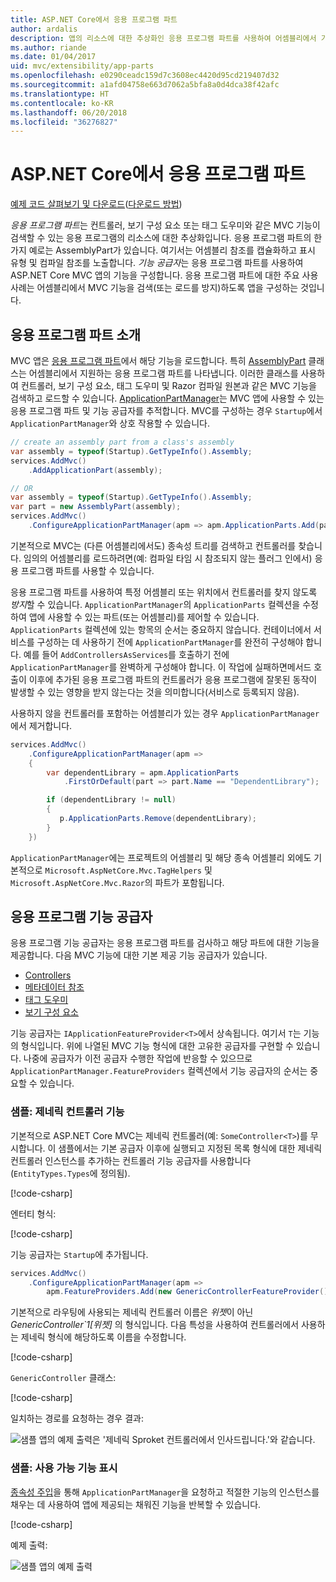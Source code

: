 ```yaml
---
title: ASP.NET Core에서 응용 프로그램 파트
author: ardalis
description: 앱의 리소스에 대한 추상화인 응용 프로그램 파트를 사용하여 어셈블리에서 기능을 검색하거나 로드하지 않도록 하는 방법을 알아봅니다.
ms.author: riande
ms.date: 01/04/2017
uid: mvc/extensibility/app-parts
ms.openlocfilehash: e0290ceadc159d7c3608ec4420d95cd219407d32
ms.sourcegitcommit: a1afd04758e663d7062a5bfa8a0d4dca38f42afc
ms.translationtype: HT
ms.contentlocale: ko-KR
ms.lasthandoff: 06/20/2018
ms.locfileid: "36276827"
---
```

# <a name="application-parts-in-aspnet-core"></a>ASP.NET Core에서 응용 프로그램 파트

[예제 코드 살펴보기 및 다운로드](https://github.com/aspnet/Docs/tree/master/aspnetcore/mvc/advanced/app-parts/sample)([다운로드 방법](xref:tutorials/index#how-to-download-a-sample))

*응용 프로그램 파트*는 컨트롤러, 보기 구성 요소 또는 태그 도우미와 같은 MVC 기능이 검색할 수 있는 응용 프로그램의 리소스에 대한 추상화입니다. 응용 프로그램 파트의 한 가지 예로는 AssemblyPart가 있습니다. 여기서는 어셈블리 참조를 캡슐화하고 표시 유형 및 컴파일 참조를 노출합니다. *기능 공급자*는 응용 프로그램 파트를 사용하여 ASP.NET Core MVC 앱의 기능을 구성합니다. 응용 프로그램 파트에 대한 주요 사용 사례는 어셈블리에서 MVC 기능을 검색(또는 로드를 방지)하도록 앱을 구성하는 것입니다.

## <a name="introducing-application-parts"></a>응용 프로그램 파트 소개

MVC 앱은 [응용 프로그램 파트](/dotnet/api/microsoft.aspnetcore.mvc.applicationparts.applicationpart)에서 해당 기능을 로드합니다. 특히 [AssemblyPart](/dotnet/api/microsoft.aspnetcore.mvc.applicationparts.assemblypart#Microsoft_AspNetCore_Mvc_ApplicationParts_AssemblyPart) 클래스는 어셈블리에서 지원하는 응용 프로그램 파트를 나타냅니다. 이러한 클래스를 사용하여 컨트롤러, 보기 구성 요소, 태그 도우미 및 Razor 컴파일 원본과 같은 MVC 기능을 검색하고 로드할 수 있습니다. [ApplicationPartManager](/dotnet/api/microsoft.aspnetcore.mvc.applicationparts.applicationpartmanager)는 MVC 앱에 사용할 수 있는 응용 프로그램 파트 및 기능 공급자를 추적합니다. MVC를 구성하는 경우 `Startup`에서 `ApplicationPartManager`와 상호 작용할 수 있습니다.

```csharp
// create an assembly part from a class's assembly
var assembly = typeof(Startup).GetTypeInfo().Assembly;
services.AddMvc()
    .AddApplicationPart(assembly);

// OR
var assembly = typeof(Startup).GetTypeInfo().Assembly;
var part = new AssemblyPart(assembly);
services.AddMvc()
    .ConfigureApplicationPartManager(apm => apm.ApplicationParts.Add(part));
```

기본적으로 MVC는 (다른 어셈블리에서도) 종속성 트리를 검색하고 컨트롤러를 찾습니다. 임의의 어셈블리를 로드하려면(예: 컴파일 타임 시 참조되지 않는 플러그 인에서) 응용 프로그램 파트를 사용할 수 있습니다.

응용 프로그램 파트를 사용하여 특정 어셈블리 또는 위치에서 컨트롤러를 찾지 않도록 *방지*할 수 있습니다. `ApplicationPartManager`의 `ApplicationParts` 컬렉션을 수정하여 앱에 사용할 수 있는 파트(또는 어셈블리)를 제어할 수 있습니다. `ApplicationParts` 컬렉션에 있는 항목의 순서는 중요하지 않습니다. 컨테이너에서 서비스를 구성하는 데 사용하기 전에 `ApplicationPartManager`를 완전히 구성해야 합니다. 예를 들어 `AddControllersAsServices`를 호출하기 전에 `ApplicationPartManager`를 완벽하게 구성해야 합니다. 이 작업에 실패하면메서드 호출이 이후에 추가된 응용 프로그램 파트의 컨트롤러가 응용 프로그램에 잘못된 동작이 발생할 수 있는 영향을 받지 않는다는 것을 의미합니다(서비스로 등록되지 않음).

사용하지 않을 컨트롤러를 포함하는 어셈블리가 있는 경우 `ApplicationPartManager`에서 제거합니다.

```csharp
services.AddMvc()
    .ConfigureApplicationPartManager(apm =>
    {
        var dependentLibrary = apm.ApplicationParts
            .FirstOrDefault(part => part.Name == "DependentLibrary");

        if (dependentLibrary != null)
        {
           p.ApplicationParts.Remove(dependentLibrary);
        }
    })
```

`ApplicationPartManager`에는 프로젝트의 어셈블리 및 해당 종속 어셈블리 외에도 기본적으로 `Microsoft.AspNetCore.Mvc.TagHelpers` 및 `Microsoft.AspNetCore.Mvc.Razor`의 파트가 포함됩니다.

## <a name="application-feature-providers"></a>응용 프로그램 기능 공급자

응용 프로그램 기능 공급자는 응용 프로그램 파트를 검사하고 해당 파트에 대한 기능을 제공합니다. 다음 MVC 기능에 대한 기본 제공 기능 공급자가 있습니다.

* [Controllers](/dotnet/api/microsoft.aspnetcore.mvc.controllers.controllerfeatureprovider)
* [메타데이터 참조](/dotnet/api/microsoft.aspnetcore.mvc.razor.compilation.metadatareferencefeatureprovider)
* [태그 도우미](/dotnet/api/microsoft.aspnetcore.mvc.razor.taghelpers.taghelperfeatureprovider)
* [보기 구성 요소](/dotnet/api/microsoft.aspnetcore.mvc.viewcomponents.viewcomponentfeatureprovider)

기능 공급자는 `IApplicationFeatureProvider<T>`에서 상속됩니다. 여기서 `T`는 기능의 형식입니다. 위에 나열된 MVC 기능 형식에 대한 고유한 공급자를 구현할 수 있습니다. 나중에 공급자가 이전 공급자 수행한 작업에 반응할 수 있으므로 `ApplicationPartManager.FeatureProviders` 컬렉션에서 기능 공급자의 순서는 중요할 수 있습니다.

### <a name="sample-generic-controller-feature"></a>샘플: 제네릭 컨트롤러 기능

기본적으로 ASP.NET Core MVC는 제네릭 컨트롤러(예: `SomeController<T>`)를 무시합니다. 이 샘플에서는 기본 공급자 이후에 실행되고 지정된 목록 형식에 대한 제네릭 컨트롤러 인스턴스를 추가하는 컨트롤러 기능 공급자를 사용합니다(`EntityTypes.Types`에 정의됨).

[!code-csharp[](./app-parts/sample/AppPartsSample/GenericControllerFeatureProvider.cs?highlight=13&range=18-36)]

엔터티 형식:

[!code-csharp[](./app-parts/sample/AppPartsSample/Model/EntityTypes.cs?range=6-16)]

기능 공급자는 `Startup`에 추가됩니다.

```csharp
services.AddMvc()
    .ConfigureApplicationPartManager(apm => 
        apm.FeatureProviders.Add(new GenericControllerFeatureProvider()));
```

기본적으로 라우팅에 사용되는 제네릭 컨트롤러 이름은 *위젯*이 아닌 *GenericController`1[위젯]* 의 형식입니다. 다음 특성을 사용하여 컨트롤러에서 사용하는 제네릭 형식에 해당하도록 이름을 수정합니다.

[!code-csharp[](./app-parts/sample/AppPartsSample/GenericControllerNameConvention.cs)]

`GenericController` 클래스:

[!code-csharp[](./app-parts/sample/AppPartsSample/GenericController.cs?highlight=5-6)]

일치하는 경로를 요청하는 경우 결과:

![샘플 앱의 예제 출력은 '제네릭 Sproket 컨트롤러에서 인사드립니다.'와 같습니다.](app-parts/_static/generic-controller.png)

### <a name="sample-display-available-features"></a>샘플: 사용 가능 기능 표시

[종속성 주입](../../fundamentals/dependency-injection.md)을 통해 `ApplicationPartManager`을 요청하고 적절한 기능의 인스턴스를 채우는 데 사용하여 앱에 제공되는 채워진 기능을 반복할 수 있습니다.

[!code-csharp[](./app-parts/sample/AppPartsSample/Controllers/FeaturesController.cs?highlight=16,25-27)]

예제 출력:

![샘플 앱의 예제 출력](app-parts/_static/available-features.png)

